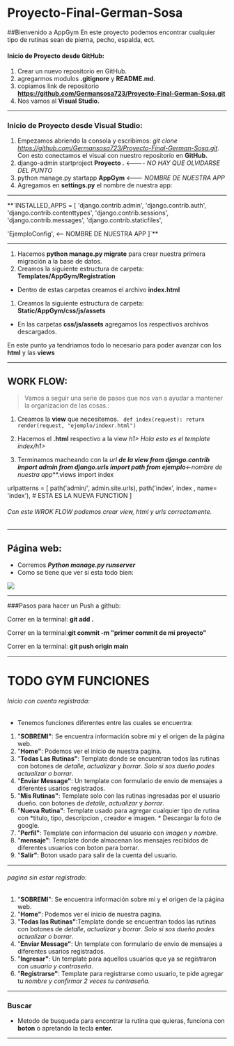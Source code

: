 # Proyecto-Final-German-Sosa
##Bienvenido a AppGym
En este proyecto podemos encontrar cualquier tipo de rutinas sean de pierna, pecho, espalda, ect.
#### Inicio de Proyecto desde GitHub:
1. Crear un nuevo repositorio en GitHub.
1. agregarmos modulos **.gitignore** y **README.md**.
1. copiamos link de repositorio **https://github.com/Germansosa723/Proyecto-Final-German-Sosa.git**
1. Nos vamos al **Visual Studio.**

------------

### Inicio de Proyecto desde Visual Studio:
1. Empezamos abriendo la consola y escribimos: *git clone https://github.com/Germansosa723/Proyecto-Final-German-Sosa.git*. Con esto conectamos el visual con nuestro repositorio en **GitHub.**
1. django-admin startproject **Proyecto .** <---- *NO HAY QUE OLVIDARSE DEL PUNTO*
1. python manage.py startapp **AppGym** <--- *NOMBRE DE NUESTRA APP*
1. Agregamos en **settings.py** el nombre de nuestra app:

------------


**`INSTALLED_APPS = [
    'django.contrib.admin',
    'django.contrib.auth',
    'django.contrib.contenttypes',
    'django.contrib.sessions',
    'django.contrib.messages',
    'django.contrib.staticfiles',

'EjemploConfig', <-- NOMBRE DE NUESTRA APP 
]`**

------------


1. Hacemos **python manage.py migrate** para crear nuestra primera migración a la base de datos.
1. Creamos la siguiente estructura de carpeta: **Templates/AppGym/Registration**
- Dentro de estas carpetas creamos el archivo **index.html**
1. Creamos la siguiente estructura de carpeta:  **Static/AppGym/css/js/assets** 
-  En las carpetas **css/js/assets** agregamos los respectivos archivos descargados.

En este punto ya tendriamos todo lo necesario para poder avanzar con los **html** y las **views**

------------


## WORK FLOW:
> Vamos a seguir una serie de pasos que nos van a ayudar a mantener la organizacion de las cosas.:

1. Creamos la **view** que necesitemos.
`
def index(request):
    return render(request, "ejemplo/indexr.html")`
1. Hacemos el **.html** respectivo a la view
*h1>
*Hola esto es el template index*/h1>*

1. Terminamos macheando con la **url **de la view
from django.contrib import admin
from django.urls import path
from ejemplo***<-nombre de nuestra app***.views import index

urlpatterns = [
    path('admin/', admin.site.urls),
    path('index', index , name= 'index'), # ESTA ES LA NUEVA FUNCTION
]
###### Con este WROK FLOW podemos crear view, html y urls correctamente.

------------
## Página web:

- Corremos ***Python manage.py runserver***
- Como se tiene que ver si esta todo bien:

[![](https://kbimages.dreamhosters.com/images/2018-04_django-create-project.png)](http://https://kbimages.dreamhosters.com/images/2018-04_django-create-project.png)

------------


###Pasos para hacer un Push a github: 

Correr en la terminal: **git add .**

Correr en la terminal:**git commit -m "primer commit de mi proyecto"**

Correr en la terminal: **git push origin main**


------------

# TODO GYM FUNCIONES
###### Inicio con cuenta registrada:
- Tenemos funciones diferentes entre las cuales se encuentra:
1. "**SOBREMI"**: Se encuentra información sobre mi y el origen de la página web.
1. "**Home"**: Podemos ver el inicio de nuestra pagina.
1. "**Todas Las Rutinas"**: Template donde se encuentran todos las rutinas con botones de *detalle*, *actualizar* y *borrar*.  *Solo si sos dueño podes actualizar o borrar*.
1. "**Enviar Message"**: Un template con formulario de envio de mensajes a diferentes usarios registrados.
1. "**Mis Rutinas"**: Template solo con las rutinas ingresadas por el usuario dueño. con botones de *detalle*, *actualizar* y *borrar*. 
1. "**Nueva Rutina"**: Template usado para agregar cualquier tipo de rutina con *titulo, tipo, descripcion , creador e imagen. * Descargar la foto de google.
1. "**Perfil"**: Template con informacion del usuario con *imagen y nombre*.
1. "**mensaje"**: Template donde almacenan los mensajes recibidos de diferentes usuarios con boton para borrar.
1. "**Salir"**: Boton usado para salir de la cuenta del usuario. 

------------
###### pagina sin estar registrado:
1. "**SOBREMI**": Se encuentra información sobre mi y el origen de la página web.
1. "**Home"**: Podemos ver el inicio de nuestra pagina.
1. "**Todas las Rutinas"**:Template donde se encuentran todos las rutinas con botones de *detalle*, *actualizar* y *borrar*.  *Solo si sos dueño podes actualizar o borrar*.
1. "**Enviar Message"**: Un template con formulario de envio de mensajes a diferentes usarios registrados.
1. "**Ingresar"**: Un template para aquellos usuarios que ya se registraron con *usuario y contraseña*.
1. "**Registrarse"**: Template para registrarse como usuario, te pide agregar tu *nombre y confirmar 2 veces tu contraseña.*

------------

### Buscar
- Metodo de busqueda para encontrar la rutina que quieras, funciona con **boton** o apretando la tecla **enter.**

------------